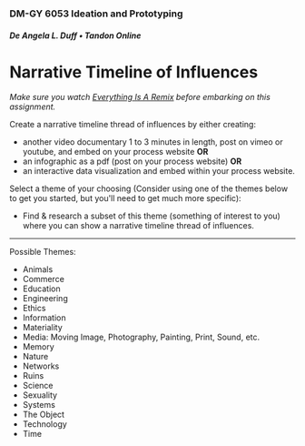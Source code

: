 ### DM-GY 6053 Ideation and Prototyping
##### De Angela L. Duff • Tandon Online

# Narrative Timeline of Influences

*Make sure you watch <a href="http://everythingisaremix.info/watch-the-series" target="_blank">Everything Is A Remix</a> before embarking on this assignment.*

Create a narrative timeline thread of influences by either creating: 
*	another video documentary 1 to 3 minutes in length, post on vimeo or youtube, and embed on your process website **OR** 
*	an infographic as a pdf (post on your process website) **OR** 
*	an interactive data visualization and embed within your process website.

Select a theme of your choosing (Consider using one of the themes below to get you started, but you'll need to get much more specific): 
* Find & research a subset of this theme (something of interest to you) where you can show a narrative timeline thread of influences. 

---
Possible Themes:

*   Animals
*   Commerce
*   Education
*   Engineering
*   Ethics
*   Information
*   Materiality
*   Media: Moving Image, Photography, Painting, Print, Sound, etc.
*   Memory
*   Nature
*   Networks
*   Ruins
*   Science
*   Sexuality
*   Systems
*   The Object
*   Technology
*   Time


